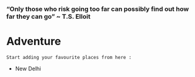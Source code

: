 ### “Only those who risk going too far can possibly find out how far they can go” ~ T.S. Elloit
# Adventure
    Start adding your favourite places from here :

- New Delhi
